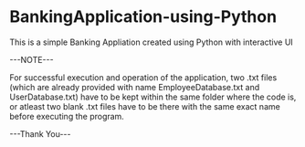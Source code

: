 # BankingApplication-using-Python
This is a simple Banking Appliation created using Python with interactive UI


---NOTE---

For successful execution and operation of the application,
two .txt files (which are already provided with name 
EmployeeDatabase.txt and UserDatabase.txt) have to be kept 
within the same folder where the code is, or atleast two 
blank .txt files have to be there with the same exact name before 
executing the program.

---Thank You--- 
